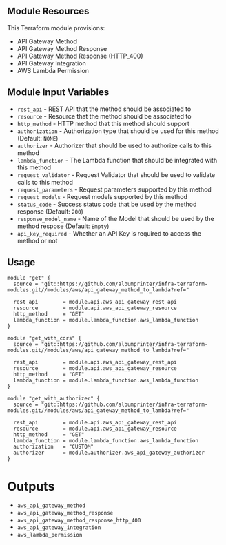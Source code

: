 ## Module Resources

This Terraform module provisions:

- API Gateway Method
- API Gateway Method Response
- API Gateway Method Response (HTTP_400)
- API Gateway Integration
- AWS Lambda Permission

## Module Input Variables

- `rest_api` - REST API that the method should be associated to
- `resource` - Resource that the method should be associated to
- `http_method` - HTTP method that this method should support
- `authorization` - Authorization type that should be used for this method (Default: `NONE`)
- `authorizer` - Authorizer that should be used to authorize calls to this method
- `lambda_function` - The Lambda function that should be integrated with this method
- `request_validator` - Request Validator that should be used to validate calls to this method
- `request_parameters` - Request parameters supported by this method
- `request_models` - Request models supported by this method
- `status_code` - Success status code that be used by the method response (Default: `200`)
- `response_model_name` - Name of the Model that should be used by the method respose (Default: `Empty`)
- `api_key_required` - Whether an API Key is required to access the method or not

## Usage

```hcl
module "get" {
  source = "git::https://github.com/albumprinter/infra-terraform-modules.git//modules/aws/api_gateway_method_to_lambda?ref="

  rest_api        = module.api.aws_api_gateway_rest_api
  resource        = module.api.aws_api_gateway_resource
  http_method     = "GET"
  lambda_function = module.lambda_function.aws_lambda_function
}
```

```hcl
module "get_with_cors" {
  source = "git::https://github.com/albumprinter/infra-terraform-modules.git//modules/aws/api_gateway_method_to_lambda?ref="

  rest_api        = module.api.aws_api_gateway_rest_api
  resource        = module.api.aws_api_gateway_resource
  http_method     = "GET"
  lambda_function = module.lambda_function.aws_lambda_function
}
```

```hcl
module "get_with_authorizer" {
  source = "git::https://github.com/albumprinter/infra-terraform-modules.git//modules/aws/api_gateway_method_to_lambda?ref="

  rest_api        = module.api.aws_api_gateway_rest_api
  resource        = module.api.aws_api_gateway_resource
  http_method     = "GET"
  lambda_function = module.lambda_function.aws_lambda_function
  authorization   = "CUSTOM"
  authorizer      = module.authorizer.aws_api_gateway_authorizer
}
```

# Outputs

- `aws_api_gateway_method`
- `aws_api_gateway_method_response`
- `aws_api_gateway_method_response_http_400`
- `aws_api_gateway_integration`
- `aws_lambda_permission`
